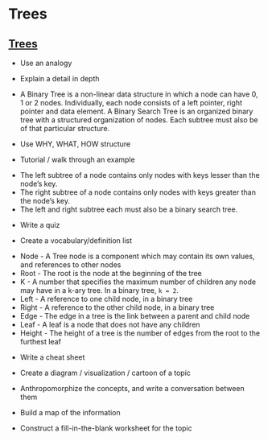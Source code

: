 # Trees
## [Trees](https://codefellows.github.io/common_curriculum/data_structures_and_algorithms/Code_401/class-15/resources/Trees.html)

* Use an analogy


* Explain a detail in depth
- A Binary Tree is a non-linear data structure in which a node can have 0, 1 or 2 nodes. Individually, each node consists of a left pointer, right pointer and data element. A Binary Search Tree is an organized binary tree with a structured organization of nodes. Each subtree must also be of that particular structure.

* Use WHY, WHAT, HOW structure


* Tutorial / walk through an example
- The left subtree of a node contains only nodes with keys lesser than the node’s key.
- The right subtree of a node contains only nodes with keys greater than the node’s key.
- The left and right subtree each must also be a binary search tree.


* Write a quiz


* Create a vocabulary/definition list
- Node - A Tree node is a component which may contain its own values, and references to other nodes
- Root - The root is the node at the beginning of the tree
- K - A number that specifies the maximum number of children any node may have in a k-ary tree. In a binary tree, `k = 2`.
- Left - A reference to one child node, in a binary tree
- Right - A reference to the other child node, in a binary tree
- Edge - The edge in a tree is the link between a parent and child node
- Leaf - A leaf is a node that does not have any children
- Height - The height of a tree is the number of edges from the root to the furthest leaf

* Write a cheat sheet


* Create a diagram / visualization / cartoon of a topic


* Anthropomorphize the concepts, and write a conversation between them


* Build a map of the information


* Construct a fill-in-the-blank worksheet for the topic
